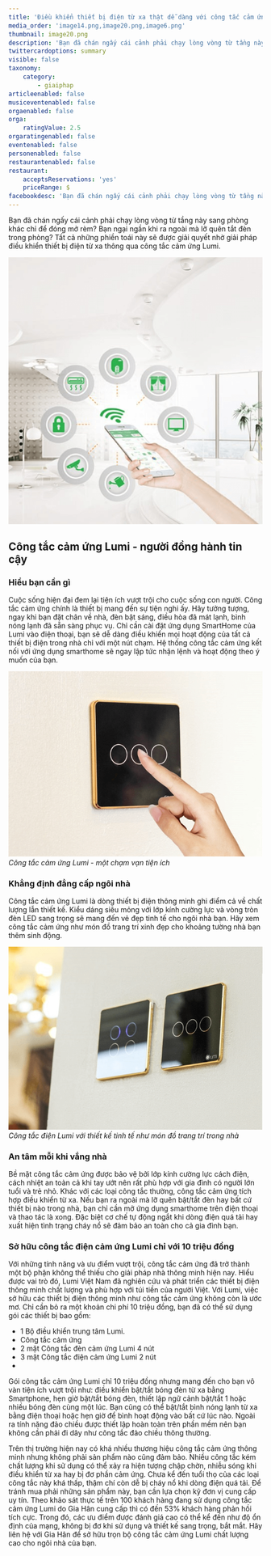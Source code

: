 ```yaml
---
title: 'Điều khiển thiết bị điện từ xa thật dễ dàng với công tắc cảm ứng Lumi'
media_order: 'image14.png,image20.png,image6.png'
thumbnail: image20.png
description: 'Bạn đã chán ngấy cái cảnh phải chạy lòng vòng từ tầng này sang phòng khác chỉ để đóng mở rèm? Bạn ngại ngần khi ra ngoài mà lỡ quên tắt đèn trong phòng? Tất cả những phiền toái này sẽ được giải quyết nhờ giải pháp điều khiển thiết bị điện từ xa thông qua công tắc cảm ứng Lumi.'
twittercardoptions: summary
visible: false
taxonomy:
    category:
        - giaiphap
articleenabled: false
musiceventenabled: false
orgaenabled: false
orga:
    ratingValue: 2.5
orgaratingenabled: false
eventenabled: false
personenabled: false
restaurantenabled: false
restaurant:
    acceptsReservations: 'yes'
    priceRange: $
facebookdesc: 'Bạn đã chán ngấy cái cảnh phải chạy lòng vòng từ tầng này sang phòng khác chỉ để đóng mở rèm? Bạn ngại ngần khi ra ngoài mà lỡ quên tắt đèn trong phòng? Tất cả những phiền toái này sẽ được giải quyết nhờ giải pháp điều khiển thiết bị điện từ xa thông qua công tắc cảm ứng Lumi.'
---
```


Bạn đã chán ngấy cái cảnh phải chạy lòng vòng từ tầng này sang phòng khác chỉ để đóng mở rèm? Bạn ngại ngần khi ra ngoài mà lỡ quên tắt đèn trong phòng? Tất cả những phiền toái này sẽ được giải quyết nhờ giải pháp điều khiển thiết bị điện từ xa thông qua công tắc cảm ứng Lumi.

![](image20.png)

## Công tắc cảm ứng Lumi - người đồng hành tin cậy

### Hiểu bạn cần gì
Cuộc sống hiện đại đem lại tiện ích vượt trội cho cuộc sống con người. Công tắc cảm ứng chính là thiết bị mang đến sự tiện nghi ấy. Hãy tưởng tượng, ngay khi bạn đặt chân về nhà, đèn bật sáng, điều hòa đã mát lạnh, bình nóng lạnh đã sẵn sàng phục vụ. Chỉ cần cài đặt ứng dụng SmartHome của Lumi vào điện thoại, bạn sẽ dễ dàng điều khiển mọi hoạt động của tất cả thiết bị điện trong nhà chỉ với một nút chạm. Hệ thống công tắc cảm ứng kết nối với ứng dụng smarthome sẽ ngay lập tức nhận lệnh và hoạt động theo ý muốn của bạn. 

![](image14.png)
_Công tắc cảm ứng Lumi - một chạm vạn tiện ích_

### Khẳng định đẳng cấp ngôi nhà
Công tắc cảm ứng Lumi là dòng thiết bị điện thông minh ghi điểm cả về chất lượng lẫn thiết kế. Kiểu dáng siêu mỏng với lớp kính cường lực và vòng tròn đèn LED sang trọng sẽ mang đến vẻ đẹp tinh tế cho ngôi nhà bạn. Hãy xem công tắc cảm ứng như món đồ trang trí xinh đẹp cho khoảng tường nhà bạn thêm sinh động. 

![](image6.png)
_Công tắc điện Lumi với thiết kế tinh tế như món đồ trang trí trong nhà_

### An tâm mỗi khi vắng nhà

Bề mặt công tắc cảm ứng được bảo vệ bởi lớp kính cường lực cách điện, cách nhiệt an toàn cả khi tay ướt nên rất phù hợp với gia đình có người lớn tuổi và trẻ nhỏ.
Khác với các loại công tắc thường, công tắc cảm ứng tích hợp điều khiển từ xa. Nếu bạn ra ngoài mà lỡ quên bật/tắt đèn hay bất cứ thiết bị nào trong nhà, bạn chỉ cần mở ứng dụng smarthome trên điện thoại và thao tác là xong. Đặc biệt cơ chế tự động ngắt khi dòng điện quá tải hay xuất hiện tình trạng cháy nổ sẽ đảm bảo an toàn cho cả gia đình bạn.

### Sở hữu công tắc điện cảm ứng Lumi chỉ với 10 triệu đồng

Với những tính năng và ưu điểm vượt trội, công tắc cảm ứng đã trở thành một bộ phận không thể thiếu cho giải pháp nhà thông minh hiện nay. Hiểu được vai trò đó, Lumi Việt Nam đã nghiên cứu và phát triển các thiết bị điện thông minh chất lượng và phù hợp với túi tiền của người Việt. Với Lumi, việc sở hữu các thiết bị điện thông minh như công tắc cảm ứng không còn là ước mơ. Chỉ cần bỏ ra một khoản chi phí 10 triệu đồng, bạn đã có thể sử dụng gói các thiết bị bao gồm:

* 1 Bộ điều khiển trung tâm Lumi.
* Công tắc cảm ứng
* 2 mặt Công tắc đèn cảm ứng Lumi 4 nút
* 3 mặt Công tắc điện cảm ứng Lumi 2 nút
* 
Gói công tắc cảm ứng Lumi chỉ 10 triệu đồng nhưng mang đến cho bạn vô vàn tiện ích vượt trội như: điều khiển bật/tắt bóng đèn từ xa bằng Smartphone, hẹn giờ bật/tắt bóng đèn, thiết lập ngữ cảnh bật/tắt 1 hoặc nhiều bóng đèn cùng một lúc. Bạn cũng có thể bật/tắt bình nóng lạnh từ xa bằng điện thoại hoặc hẹn giờ để bình hoạt động vào bất cứ lúc nào. Ngoài ra tính năng đảo chiều được thiết lập hoàn toàn trên phần mềm nên bạn không cần phải đi dây như công tắc đảo chiều thông thường.

Trên thị trường hiện nay có khá nhiều thương hiệu công tắc cảm ứng thông minh nhưng không phải sản phẩm nào cũng đảm bảo. Nhiều công tắc kém chất lượng khi sử dụng có thể xảy ra hiện tượng chập chờn, nhiễu sóng khi điều khiển từ xa hay bị đơ phần cảm ứng. Chưa kể đến tuổi thọ của các loại công tắc này khá thấp, thậm chí còn dễ bị cháy nổ khi dòng điện quá tải. Để tránh mua phải những sản phẩm này, bạn cần lựa chọn kỹ đơn vị cung cấp uy tín. 
Theo khảo sát thực tế trên 100 khách hàng đang sử dụng công tắc cảm ứng Lumi do Gia Hân cung cấp thì có đến 53% khách hàng phản hồi tích cực. Trong đó, các ưu điểm được đánh giá cao có thể kể đến như độ ổn định của mạng, không bị đơ khi sử dụng và thiết kế sang trọng, bắt mắt. 
Hãy liên hệ với Gia Hân để sở hữu trọn bộ công tắc cảm ứng Lumi chất lượng cao cho ngôi nhà của bạn.
